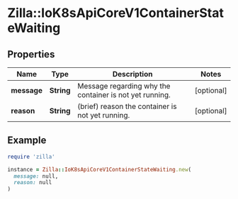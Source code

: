 # Zilla::IoK8sApiCoreV1ContainerStateWaiting

## Properties

| Name | Type | Description | Notes |
| ---- | ---- | ----------- | ----- |
| **message** | **String** | Message regarding why the container is not yet running. | [optional] |
| **reason** | **String** | (brief) reason the container is not yet running. | [optional] |

## Example

```ruby
require 'zilla'

instance = Zilla::IoK8sApiCoreV1ContainerStateWaiting.new(
  message: null,
  reason: null
)
```

